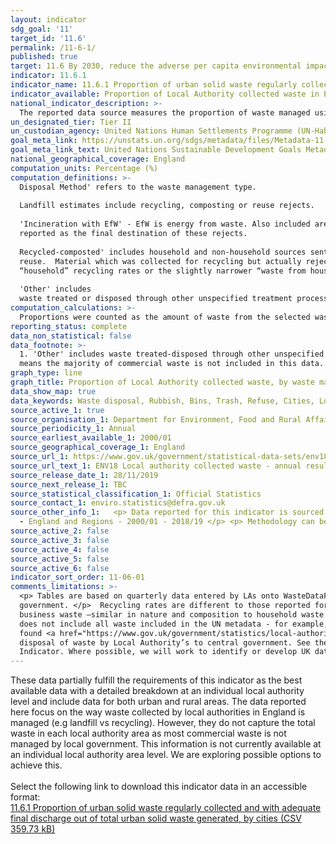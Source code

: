```yaml
---
layout: indicator
sdg_goal: '11'
target_id: '11.6'
permalink: /11-6-1/
published: true
target: 11.6 By 2030, reduce the adverse per capita environmental impact of cities, including by paying special attention to air quality and municipal and other waste management
indicator: 11.6.1
indicator_name: 11.6.1 Proportion of urban solid waste regularly collected and with adequate final discharge out of total urban solid waste generated, by cities
indicator_available: Proportion of Local Authority collected waste in England, by waste management type
national_indicator_description: >-
  The reported data source measures the proportion of waste managed using each management type. This is disaggregated by English Region and Local Authority. This source has been identifed as an appropriate proxy for this indicator in collaboration with the topic expert.
un_designated_tier: Tier II
un_custodian_agency: United Nations Human Settlements Programme (UN-Habitat), United Nations Statistics Division (UNSD)
goal_meta_link: https://unstats.un.org/sdgs/metadata/files/Metadata-11-06-01.pdf
goal_meta_link_text: United Nations Sustainable Development Goals Metadata (PDF 256 KB)
national_geographical_coverage: England
computation_units: Percentage (%)
computation_definitions: >-
  Disposal Method' refers to the waste management type.
  
  Landfill estimates include recycling, composting or reuse rejects. 
  
  'Incineration with EfW' - EfW is energy from waste. Also included are amounts rejected for recycling, composting or reuse where incineration with EfW is
  reported as the final destination of these rejects. 
  
  Recycled-composted' includes household and non-household sources sent for recycling or for centralised composting; home composting estimates are not included in this total.  It also includes small amounts of materials sent for
  reuse.  Material which was collected for recycling but actually rejected at collection, by the MRF or at the gate of a recycling reprocessor is excluded. The percentage of waste recycled shown above relate to all Local Authority collected waste and so are different to local authority
  “household” recycling rates or the slightly narrower “waste from household” definitions.  The [Annual Results tables](https://www.gov.uk/government/statistics/local-authority-collected-waste-management-annual-results) provide further statistics and detail on these.
  
  'Other' includes
  waste treated or disposed through other unspecified treatment processes as well as process and moisture loss.
computation_calculations: >-
  Proportions were counted as the amount of waste from the selected waste disposal method in each local authority or region divided by the total amount of waste collected in that local authority or region. The percentage was then calculated by multiplying proportion by 100.
reporting_status: complete
data_non_statistical: false
data_footnote: >-
  1. 'Other' includes waste treated-disposed through other unspecified treatment processes as well as process and moisture loss. Process and moisture loss may lead to negative values being reported. 2.  Data reported relates only to Local Authority (LA) collected and managed waste, this
  means the majority of commercial waste is not included in this data.
graph_type: line
graph_title: Proportion of Local Authority collected waste, by waste management type
data_show_map: true
data_keywords: Waste disposal, Rubbish, Bins, Trash, Refuse, Cities, Local Authorities, LA, Local Authority
source_active_1: true
source_organisation_1: Department for Environment, Food and Rural Affairs
source_periodicity_1: Annual
source_earliest_available_1: 2000/01
source_geographical_coverage_1: England
source_url_1: https://www.gov.uk/government/statistical-data-sets/env18-local-authority-collected-waste-annual-results-tables
source_url_text_1: ENV18 Local authority collected waste - annual results tables 
source_release_date_1: 28/11/2019
source_next_release_1: TBC
source_statistical_classification_1: Official Statistics
source_contact_1: enviro.statistics@defra.gov.uk
source_other_info_1:   <p> Data reported for this indicator is sourced from the file 'Local Authority collected waste generation from April 2000 to March 2019...', Table 2 - Management of Local Authority collected waste - England - 2014/15 - 2018/19 and Table 2a - Management of Local Authority collected waste
  - England and Regions - 2000/01 - 2018/19 </p> <p> Methodology can be found <a href="https://www.gov.uk/government/statistics/local-authority-collected-waste-management-annual-results">here </a>
source_active_2: false
source_active_3: false
source_active_4: false
source_active_5: false
source_active_6: false
indicator_sort_order: 11-06-01
comments_limitations: >-
  <p> Tables are based on quarterly data entered by LAs onto WasteDataFlow.  This data is published annually on a financial year basis( April to March). WasteDataFlow is a web-based system for quarterly reporting on Local Authority collected waste data by local authorities to central
  government. </p>  Recycling rates are different to those reported for indicator 12.5.1 because these data relate to all local authority waste for treatment, from both household and that not from households. Local Authority Collected Waste is mostly household waste but includes some
  business waste –similar in nature and composition to household waste where collected by the local authority. Other non household waste such as that from from municipal parks etc and some non-municipal fractions such as construction and demolition waste may also be collected.  This data
  does not include all waste included in the UN metadata - for example, waste from agricultural and industrial premises, schools and hospitals, and construction sites. Sewage sludge, and faecal sludge are also not included in these data. The methodology document for the data source can be
  found <a href="https://www.gov.uk/government/statistics/local-authority-collected-waste-management-annual-results">here.</a> Tables are based on quarterly data entered by local authorities onto WasteDataFlow. WasteDataFlow is a web-based system for the reporting of collection and
  disposal of waste by Local Authority’s to central government. See the WasteDataFlow website home page <a href="https://www.wastedataflow.org/home.aspx">here.</a> This data is published annually on a financial year basis. This indicator is being used as an approximation of the UN SDG
  Indicator. Where possible, we will work to identify or develop UK data to meet the global indicator specification. This indicator has been identified in collaboration with topic experts.
---
```

These data partially fulfill the requirements of this indicator as the best available data with a detailed breakdown at an individual local authority level and include data for both urban and rural areas. The data reported here focus on the way waste collected by local authorities in England is managed (e.g landfill vs recycling). However, they do not capture the total waste in each local authority area as most commercial waste is not managed by local government. This information is not currently available at an individual local authority area level. We are exploring possible options to achieve this. <br><br>Select the following link to download this indicator data in an accessible format:<br>[11.6.1 Proportion of urban solid waste regularly collected and with adequate final discharge out of total urban solid waste generated, by cities (CSV 359.73 kB)](https://sustainabledevelopment-uk.github.io/sdg-data/data/11-6-1.csv)
